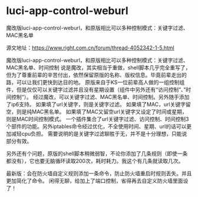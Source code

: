 # luci-app-control-weburl
魔改版luci-app-control-weburl，和原版相比可以多种控制模式：关键字过滤、MAC黑名单

源文地址：https://www.right.com.cn/forum/thread-4052342-1-5.html

魔改版luci-app-control-weburl，和原版相比可以多种控制模式：关键字过滤、MAC黑名单、时间控制
说是魔改，其实相当于重做，shell脚本几乎完全重写了，但为了尊重前辈的辛苦付出，依然保留原版的名称、版权信息。毕竟前辈走出的路，可以让我们更快到达目的地。
原版来自于KS一位前辈高人做的一组控制组件，但是仅仅可以关键字过滤并且没有星期设置（组件中另外还有“访问控制”、”时间控制“）。
经过魔改，可以关键字过滤、MAC黑名单、时间控制。另外随手添加了ip6支持。
如果填了url关键字，则是关键字过滤。
如果填了MAC，url关键字留空，则是纯MAC黑名单。
如果填了MAC又留空url关键字又设定了时间或星期，则是MAC时间控制模式。
一个插件集合了url关键字过滤、访问控制、时间控制3个部件的功能。另外iptables命令经过优化，不全使用时间、星期、url的话可以更加减轻cpu负担。
需要说明的是关键字过滤聊胜于无，并不是十分理想，只能说部分有效。

另外还有个问题，原版的shell脚本稍微弱智，不论你添加了几条规则（即使一条都没有），它也要无脑循环读取200次，耗时耗力。我这个有几条就读取几次。

最新版：会在防火墙自定义规则添加一条命令，防止防火墙重启时规则丢失。并且更加简化了命令。
闲得无聊，给加上了端口控制，省得再去自定义防火墙里面设了！
